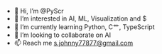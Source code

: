 - 👋 Hi, I’m @PyScr
- 👀 I’m interested in AI, ML, Visualization and $
- 🌱 I’m currently learning Python, C艹, TypeScript
- 💞️ I’m looking to collaborate on AI
- 📫 Reach me s.johnny77877@gmail.com
